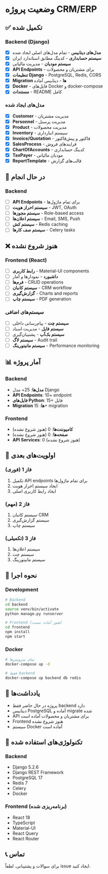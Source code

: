 # وضعیت پروژه CRM/ERP

## ✅ تکمیل شده

### Backend (Django)
- [x] **مدل‌های دیتابیس** - تمام مدل‌های اصلی ایجاد شده
- [x] **سیستم حسابداری** - کدینگ مطابق استاندارد ایران
- [x] **سیستم مودیان** - مدیریت مالیاتی
- [x] **API Endpoints** - برای مشتریان و محصولات
- [x] **تنظیمات Django** - PostgreSQL, Redis, CORS
- [x] **Migration ها** - دیتابیس آماده
- [x] **Docker** - فایل‌های Docker و docker-compose
- [x] **مستندات** - README کامل

### مدل‌های ایجاد شده
- [x] **Customer** - مدیریت مشتریان
- [x] **Personnel** - مدیریت پرسنل
- [x] **Product** - مدیریت محصولات
- [x] **Inventory** - سیستم انبارداری
- [x] **Invoice/Quotation** - فاکتور و پیش‌فاکتور
- [x] **SalesProcess** - فرایندهای فروش
- [x] **ChartOfAccounts** - کدینگ حسابداری
- [x] **TaxPayer** - مودیان مالیاتی
- [x] **ReportTemplate** - قالب‌های گزارش

## 🚧 در حال انجام

### Backend
- [ ] **API Endpoints** - برای تمام ماژول‌ها
- [ ] **سیستم احراز هویت** - JWT, OAuth
- [ ] **سیستم مجوزها** - Role-based access
- [ ] **سیستم اعلان‌ها** - Email, SMS, Push
- [ ] **سیستم کش** - Redis caching
- [ ] **سیستم صف کارها** - Celery tasks

## ❌ هنوز شروع نشده

### Frontend (React)
- [ ] **رابط کاربری** - Material-UI components
- [ ] **داشبورد** - نمودارها و آمار
- [ ] **فرم‌ها** - CRUD operations
- [ ] **سیستم کانبان** - CRM workflow
- [ ] **گزارش‌گیری** - Charts and reports
- [ ] **سیستم چاپ** - PDF generation

### سیستم‌های اضافی
- [ ] **سیستم چت** - پیام‌رسانی داخلی
- [ ] **سیستم فایل** - مدیریت اسناد
- [ ] **سیستم بک‌آپ** - پشتیبان‌گیری
- [ ] **سیستم لاگ** - Audit trail
- [ ] **سیستم مانیتورینگ** - Performance monitoring

## 📊 آمار پروژه

### Backend
- **مدل‌ها**: 25+ مدل Django
- **API Endpoints**: 10+ endpoint
- **فایل‌های Python**: 15+ فایل
- **Migration ها**: 15+ migration

### Frontend
- **کامپوننت‌ها**: 0 (هنوز شروع نشده)
- **صفحه‌ها**: 0 (هنوز شروع نشده)
- **API Services**: 0 (هنوز شروع نشده)

## 🎯 اولویت‌های بعدی

### فاز 1 (فوری)
1. تکمیل API endpoints برای تمام ماژول‌ها
2. ایجاد سیستم احراز هویت
3. ایجاد رابط کاربری اصلی

### فاز 2 (مهم)
1. سیستم کانبان CRM
2. سیستم گزارش‌گیری
3. سیستم چاپ

### فاز 3 (تکمیلی)
1. سیستم اعلان‌ها
2. سیستم چت
3. سیستم مانیتورینگ

## 🚀 نحوه اجرا

### Development
```bash
# Backend
cd backend
source venv/bin/activate
python manage.py runserver

# Frontend (هنوز آماده نیست)
cd frontend
npm install
npm start
```

### Docker
```bash
# تمام سرویس‌ها
docker-compose up -d

# فقط backend
docker-compose up backend db redis
```

## 📝 یادداشت‌ها

- پروژه در حال حاضر فقط backend دارد
- دیتابیس PostgreSQL آماده و migrate شده
- API برای مشتریان و محصولات آماده است
- Frontend هنوز شروع نشده
- سیستم Docker آماده است

## 🔧 تکنولوژی‌های استفاده شده

### Backend
- Django 5.2.6
- Django REST Framework
- PostgreSQL 17
- Redis 7
- Celery
- Docker

### Frontend (برنامه‌ریزی شده)
- React 18
- TypeScript
- Material-UI
- React Query
- React Router

## 📞 تماس

برای سوالات و پشتیبانی، لطفاً issue ایجاد کنید.